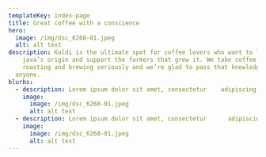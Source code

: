 ```yaml
---
templateKey: index-page
title: Great coffee with a conscience
hero:
  image: /img/dsc_6268-01.jpeg
  alt: alt text
description: Kaldi is the ultimate spot for coffee lovers who want to learn about their
    java’s origin and support the farmers that grew it. We take coffee production,
    roasting and brewing seriously and we’re glad to pass that knowledge to
  anyone.
blurbs:
  - description: Lorem ipsum dolor sit amet, consectetur    adipiscing elit. Mauris sit amet massa neque.           Maecenas justo est, tristique hendrerit porttitor eu,   sagittis ac diam. Ut luctus accumsan dolor, eget        sodales tortor tempor nec
    image:
      image: /img/dsc_6268-01.jpeg
      alt: alt text
  - description: Lorem ipsum dolor sit amet, consectetur      adipiscing elit. Mauris sit amet massa neque.            Maecenas justo est, tristique hendrerit porttitor       eu, sagittis ac diam. Ut luctus accumsan dolor,         eget sodales tortor tempor nec
    image:
      image: /img/dsc_6268-01.jpeg
      alt: alt text
---
```

